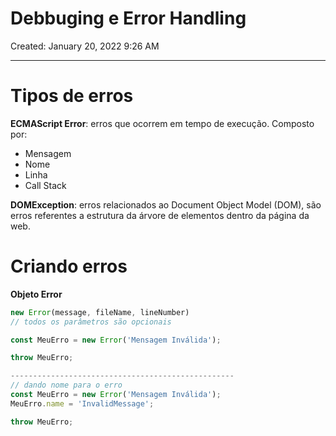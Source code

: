 # Debbuging e Error Handling

Created: January 20, 2022 9:26 AM

---

# Tipos de erros

**ECMAScript Error**: erros que ocorrem em tempo de execução. Composto por:

- Mensagem
- Nome
- Linha
- Call Stack

**DOMException**: erros relacionados ao Document Object Model (DOM), são erros referentes a estrutura da árvore de elementos dentro da página da web.

# Criando erros

**Objeto Error**

```jsx
new Error(message, fileName, lineNumber)
// todos os parâmetros são opcionais

const MeuErro = new Error('Mensagem Inválida');

throw MeuErro;

--------------------------------------------------
// dando nome para o erro
const MeuErro = new Error('Mensagem Inválida');
MeuErro.name = 'InvalidMessage';

throw MeuErro;
```